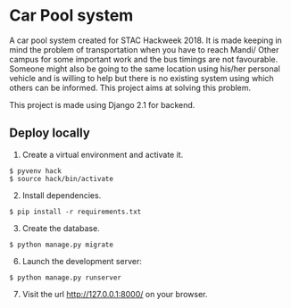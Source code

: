 # Car Pool system

A car pool system created for STAC Hackweek 2018. It is made keeping in mind the problem of transportation when you have to reach Mandi/ Other campus for some important work and the bus timings are not favourable. Someone might also be going to the same location using his/her personal vehicle and is willing to help but there is no existing system using which others can be informed. This project aims at solving this problem.

This project is made using Django 2.1 for backend.

## Deploy locally

1. Create a virtual environment and activate it.

```console
$ pyvenv hack
$ source hack/bin/activate
```

2. Install dependencies.

```console
$ pip install -r requirements.txt
```

3. Create the database.

```console
$ python manage.py migrate
```

6. Launch the development server:

```console
$ python manage.py runserver
```

7. Visit the url http://127.0.0.1:8000/ on your browser.
